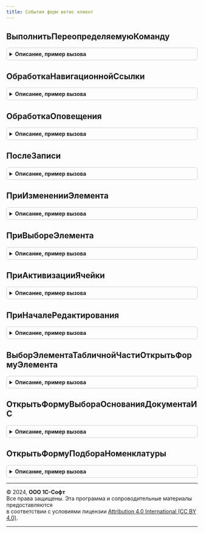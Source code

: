 ```yaml
---
title: События форм ветис клиент
---
```



## ВыполнитьПереопределяемуюКоманду
<details style="margin: 1em 0; padding: 0.5em; border: 1px solid #ccc; border-radius: 6px;">

<summary style="font-weight: bold; cursor: pointer;">Описание, пример вызова</summary>

```bsl

// Выполняет переопределяемую команду
//
// Параметры:
//  Форма                   - ФормаКлиентскогоПриложения - форма, в которой расположена команда
//  Команда                 - КомандаФормы     - команда формы
//  ДополнительныеПараметры - Структура        - дополнительные параметры.
//
Процедура ВыполнитьПереопределяемуюКоманду(Форма, Команда, ДополнительныеПараметры) Экспорт
```

Пример вызова
```bsl
СобытияФормВЕТИСКлиент.ВыполнитьПереопределяемуюКоманду(Форма, Команда, ДополнительныеПараметры) 
```
</details>

## ОбработкаНавигационнойСсылки
<details style="margin: 1em 0; padding: 0.5em; border: 1px solid #ccc; border-radius: 6px;">

<summary style="font-weight: bold; cursor: pointer;">Описание, пример вызова</summary>

```bsl

// Обрабатывает нажатие на гиперссылку со статусом обработки документа в ВетИС.
//
// Параметры:
//  Форма - ФормаКлиентскогоПриложения - форма документа, в которой произошло нажатие на гиперссылку,
//  НавигационнаяСсылкаФорматированнойСтроки - Строка - значение гиперссылки форматированной строки,
//  СтандартнаяОбработка - Булево - признак стандартной (системной) обработки события.
//
Процедура ОбработкаНавигационнойСсылки(Форма, НавигационнаяСсылкаФорматированнойСтроки, СтандартнаяОбработка) Экспорт
```

Пример вызова
```bsl
СобытияФормВЕТИСКлиент.ОбработкаНавигационнойСсылки(Форма, НавигационнаяСсылкаФорматированнойСтроки, СтандартнаяОбработка) 
```
</details>

## ОбработкаОповещения
<details style="margin: 1em 0; padding: 0.5em; border: 1px solid #ccc; border-radius: 6px;">

<summary style="font-weight: bold; cursor: pointer;">Описание, пример вызова</summary>

```bsl

// Обработка оповещения ВетИС.
//
// Параметры:
//  Форма - ФормаКлиентскогоПриложения - Форма в которую пришло оповещение
//  ИмяСобытия - Строка - Имя события
//  Параметр - Произвольный - Параметр
//  Источник - Произвольный - Источник
//  ДополнительныеПараметры - Произвольный - Дополнительные параметры
Процедура ОбработкаОповещения(Форма, ИмяСобытия, Параметр, Источник, ДополнительныеПараметры) Экспорт
```

Пример вызова
```bsl
СобытияФормВЕТИСКлиент.ОбработкаОповещения(Форма, ИмяСобытия, Параметр, Источник, ДополнительныеПараметры) 
```
</details>

## ПослеЗаписи
<details style="margin: 1em 0; padding: 0.5em; border: 1px solid #ccc; border-radius: 6px;">

<summary style="font-weight: bold; cursor: pointer;">Описание, пример вызова</summary>

```bsl

Процедура ПослеЗаписи(Форма, ПараметрыЗаписи) Экспорт
```

Пример вызова
```bsl
СобытияФормВЕТИСКлиент.ПослеЗаписи(Форма, ПараметрыЗаписи) 
```
</details>

## ПриИзмененииЭлемента
<details style="margin: 1em 0; padding: 0.5em; border: 1px solid #ccc; border-radius: 6px;">

<summary style="font-weight: bold; cursor: pointer;">Описание, пример вызова</summary>

```bsl

// Переопределяемая процедура, вызываемая из одноименного обработчика события элемента.
//
// Параметры:
//   Форма                   - ФормаКлиентскогоПриложения - форма, из которой происходит вызов процедуры.
//   Элемент                 - ЭлементФормы     - элемент-источник события "При изменении"
//   ДополнительныеПараметры - Структура        - значения дополнительных параметров влияющих на обработку.
//
Процедура ПриИзмененииЭлемента(Форма, Элемент, ДополнительныеПараметры) Экспорт
```

Пример вызова
```bsl
СобытияФормВЕТИСКлиент.ПриИзмененииЭлемента(Форма, Элемент, ДополнительныеПараметры) 
```
</details>

## ПриВыбореЭлемента
<details style="margin: 1em 0; padding: 0.5em; border: 1px solid #ccc; border-radius: 6px;">

<summary style="font-weight: bold; cursor: pointer;">Описание, пример вызова</summary>

```bsl

// Переопределяемая процедура, вызываемая из одноименного обработчика события элемента.
//
Процедура ПриВыбореЭлемента(Форма, Элемент, ВыбраннаяСтрока, Поле, СтандартнаяОбработка, ДополнительныеПараметры = Неопределено) Экспорт
```

Пример вызова
```bsl
СобытияФормВЕТИСКлиент.ПриВыбореЭлемента(Форма, Элемент, ВыбраннаяСтрока, Поле, СтандартнаяОбработка, ДополнительныеПараметры);
```
</details>

## ПриАктивизацииЯчейки
<details style="margin: 1em 0; padding: 0.5em; border: 1px solid #ccc; border-radius: 6px;">

<summary style="font-weight: bold; cursor: pointer;">Описание, пример вызова</summary>

```bsl

// Переопределяемая процедура, вызываемая из одноименного обработчика события элемента.
//
Процедура ПриАктивизацииЯчейки(Форма, Элемент, ДополнительныеПараметры) Экспорт
```

Пример вызова
```bsl
СобытияФормВЕТИСКлиент.ПриАктивизацииЯчейки(Форма, Элемент, ДополнительныеПараметры) 
```
</details>

## ПриНачалеРедактирования
<details style="margin: 1em 0; padding: 0.5em; border: 1px solid #ccc; border-radius: 6px;">

<summary style="font-weight: bold; cursor: pointer;">Описание, пример вызова</summary>

```bsl

// Переопределяемая процедура, вызываемая из одноименного обработчика события элемента.
//
Процедура ПриНачалеРедактирования(Форма, Элемент, НоваяСтрока, Копирование, ДополнительныеПараметры) Экспорт
```

Пример вызова
```bsl
СобытияФормВЕТИСКлиент.ПриНачалеРедактирования(Форма, Элемент, НоваяСтрока, Копирование, ДополнительныеПараметры) 
```
</details>

## ВыборЭлементаТабличнойЧастиОткрытьФормуЭлемента
<details style="margin: 1em 0; padding: 0.5em; border: 1px solid #ccc; border-radius: 6px;">

<summary style="font-weight: bold; cursor: pointer;">Описание, пример вызова</summary>

```bsl

// Вызывается при наступлении события "Выбор" в табличной части.
// Открывает форму выбранного элемента, если имя реквизита входит в массив имен.
//
// Параметры:
// Форма - ФормаКлиентскогоПриложения - форма объекта,
// ТаблицаФормы - ТаблицаФормы - таблица в которой произошло событие,
// ВыбранноеПоле - ПолеФормы
Процедура ВыборЭлементаТабличнойЧастиОткрытьФормуЭлемента(Форма, ТаблицаФормы, ВыбранноеПоле) Экспорт
```

Пример вызова
```bsl
СобытияФормВЕТИСКлиент.ВыборЭлементаТабличнойЧастиОткрытьФормуЭлемента(Форма, ТаблицаФормы, ВыбранноеПоле) 
```
</details>

## ОткрытьФормуВыбораОснованияДокументаИС
<details style="margin: 1em 0; padding: 0.5em; border: 1px solid #ccc; border-radius: 6px;">

<summary style="font-weight: bold; cursor: pointer;">Описание, пример вызова</summary>

```bsl

// Открывает форму выбора документа-основания.
//
// Параметры:
//  Форма - ФормаКлиентскогоПриложения - форма, из которой выполняется команда выбора,
//  ОповещениеПриЗавершении - ОписаниеОповещения - действие формы после завершения выбора,
//  Основание - Строка - имя метаданных документа-основания.
//  ТипОбъекта - Тип - тип документа ВетИС для которого происходит выбор основания
//
// Возвращаемое значение:
//  Булево - форма выбора основания документа подсистемы ВетИС открыта
Функция ОткрытьФормуВыбораОснованияДокументаИС(Форма, ОповещениеПриЗавершении, Основание, ТипОбъекта) Экспорт
```

Пример вызова
```bsl
Результат = СобытияФормВЕТИСКлиент.ОткрытьФормуВыбораОснованияДокументаИС(Форма, ОповещениеПриЗавершении, Основание, ТипОбъекта) 
```
</details>

## ОткрытьФормуПодбораНоменклатуры
<details style="margin: 1em 0; padding: 0.5em; border: 1px solid #ccc; border-radius: 6px;">

<summary style="font-weight: bold; cursor: pointer;">Описание, пример вызова</summary>

```bsl

// Открывает форму подбора номенклатуры.
//
// Параметры:
//  Форма                   - ФормаКлиентскогоПриложения   - форма, в которой вызывается команда открытия обработки сопоставления;
//  ОповещениеПриЗавершении - ОписаниеОповещения - процедура, вызываемая после закрытия формы подбора,
//  ПараметрыПодбора        - Структура          - параметры открытия формы подбора товаров, состав полей определен в функции
//                                                 ИнтеграцияВЕТИСКлиентСерверПереопределяемый.ПараметрыФормыПодбораТоваров.
//
Процедура ОткрытьФормуПодбораНоменклатуры(Форма, ОповещениеПриЗавершении = Неопределено, ПараметрыПодбора = Неопределено) Экспорт
```

Пример вызова
```bsl
СобытияФормВЕТИСКлиент.ОткрытьФормуПодбораНоменклатуры(Форма, ОповещениеПриЗавершении, ПараметрыПодбора);
```
</details>

---

© 2024, **ООО 1С-Софт**  
Все права защищены. Эта программа и сопроводительные материалы предоставляются  
в соответствии с условиями лицензии [Attribution 4.0 International (CC BY 4.0)](https://creativecommons.org/licenses/by/4.0/legalcode).

---
